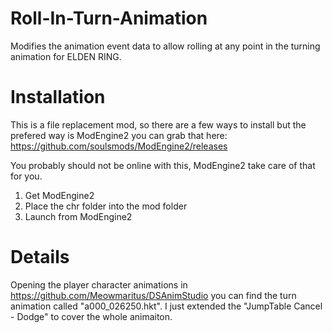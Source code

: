 # Roll-In-Turn-Animation
Modifies the animation event data to allow rolling at any point in the turning animation for ELDEN RING.

# Installation
This is a file replacement mod, so there are a few ways to install but the prefered way is ModEngine2 you can grab that here: https://github.com/soulsmods/ModEngine2/releases

You probably should not be online with this, ModEngine2 take care of that for you.
1. Get ModEngine2
2. Place the chr folder into the mod folder
3. Launch from ModEngine2 

# Details
Opening the player character animations in https://github.com/Meowmaritus/DSAnimStudio you can find the turn animation called "a000_026250.hkt". I just extended the "JumpTable Cancel - Dodge" to cover the whole animaiton.
